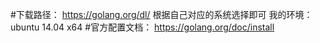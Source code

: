 #下载路径：
https://golang.org/dl/
根据自己对应的系统选择即可
我的环境：
ubuntu 14.04 x64
#官方配置文档：
https://golang.org/doc/install

